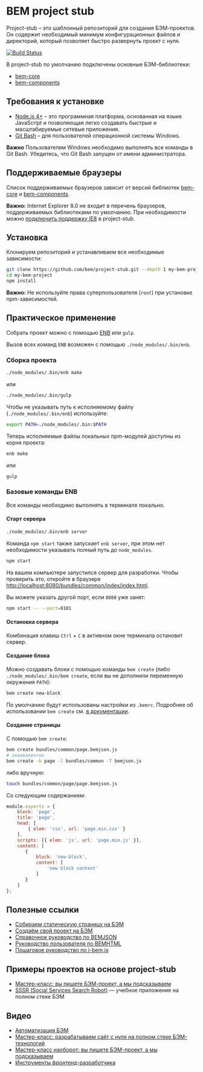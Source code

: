 # BEM project stub

Project-stub – это шаблонный репозиторий для создания БЭМ-проектов. Он содержит необходимый минимум конфигурационных файлов и директорий, который позволяет быстро развернуть проект с нуля.

[![Build Status](https://travis-ci.org/bem/project-stub.svg?branch=master)](https://travis-ci.org/bem/project-stub)

В project-stub по умолчанию подключены основные БЭМ-библиотеки:

* [bem-core](https://ru.bem.info/libs/bem-core/)
* [bem-components](https://ru.bem.info/libs/bem-components/)

## Требования к установке

* [Node.js 4+](https://nodejs.org) – это программная платформа, основанная на языке JavaScript и позволяющая легко создавать быстрые и масштабируемые сетевые приложения.
* [Git Bash](https://git-for-windows.github.io/) – для пользователей операционной системы Windows.

**Важно** Пользователям Windows необходимо выполнять все команды в Git Bash. Убедитесь, что Git Bash запущен от имени администратора.

## Поддерживаемые браузеры

Список поддерживаемых браузеров зависит от версий библиотек [bem-core](https://ru.bem.info/libs/bem-core/current/#Поддерживаемые-браузеры) и [bem-components](https://ru.bem.info/libs/bem-components/current/#Поддерживаемые-браузеры).

**Важно:** Internet Explorer 8.0 не входит в перечень браузеров, поддерживаемых библиотеками по умолчанию. При необходимости можно [подключить поддержку IE8](https://ru.bem.info/libs/bem-components/current/#Поддержка-internet-explorer-8) в project-stub.

## Установка

Клонируем репозиторий и устанавливаем все необходимые зависимости:

```bash
git clone https://github.com/bem/project-stub.git --depth 1 my-bem-project
cd my-bem-project
npm install
```

**Важно:** Не используйте права суперпользователя (`root`) при установке npm-зависимостей.

## Практическое применение

Собрать проект можно с помощью [ENB](https://ru.bem.info/toolbox/enb/) или `gulp`.

Вызов всех команд `ENB` возможен с помощью `./node_modules/.bin/enb`.

### Сборка проекта

```bash
./node_modules/.bin/enb make
```
или
```bash
./node_modules/.bin/gulp
```

Чтобы не указывать путь к исполняемому файлу (`./node_modules/.bin/enb`) используйте:

```bash
export PATH=./node_modules/.bin:$PATH
```

Теперь исполняемые файлы локальных npm-модулей доступны из корня проекта:

```bash
enb make
```
или
```bash
gulp
```

### Базовые команды ENB

Все команды необходимо выполнять в терминале локально.

#### Старт сервера

```bash
./node_modules/.bin/enb server
```

Команда `npm start` также запускает `enb server`, при этом нет необходимости указывать полный путь до `node_modules`.

```bash
npm start
```

На вашем компьютере запустился сервер для разработки. Чтобы проверить это, откройте в браузере [http://localhost:8080/bundles/common/index/index.html](http://localhost:8080/bundles/common/index/index.html).

Вы можете указать другой порт, если `8080` уже занят:

```bash
npm start -- --port=8181
```

#### Остановка сервера

Комбинация клавиш `Ctrl` + `C` в активном окне терминала остановит сервер.

#### Создание блока

Можно создавать блоки с помощью команды `bem create` (либо `./node_modules/.bin/bem create`, если вы не дополнили переменную окружения `PATH`):

```bash
bem create new-block
```

По умолчанию будут использованы настройки из `.bemrc`. Подробнее об использовании `bem create` см. [в документации](https://github.com/bem-tools/bem-tools-create/blob/master/README.ru.md).

#### Создание страницы

С помощью `bem create`:

```bash
bem create bundles/common/page.bemjson.js
# эквивалентно
bem create -b page -l bundles/common -T bemjson.js
```

либо вручную:

```bash
touch bundles/common/page/page.bemjson.js
```

Со следующим содержанием:
```js
module.exports = {
    block: 'page',
    title: 'page',
    head: [
        { elem: 'css', url: 'page.min.css' }
    ],
    scripts: [{ elem: 'js', url: 'page.min.js' }],
    content: [
       {
           block: 'new-block',
           content: [
               'new block content'
           ]
       }
    ]
};
```
## Полезные ссылки

* [Собираем статическую страницу на БЭМ](https://ru.bem.info/platform/tutorials/quick-start-static/)
* [Создаём свой проект на БЭМ](https://ru.bem.info/platform/tutorials/start-with-project-stub/)
* [Справочное руководство по BEMJSON](https://ru.bem.info/platform/bemjson/)
* [Руководство пользователя по BEMHTML](https://ru.bem.info/platform/bem-xjst/)
* [Пошаговое руководство по i-bem.js](https://ru.bem.info/platform/tutorials/i-bem/)

## Примеры проектов на основе project-stub

* [Мастер-класс: вы пишете БЭМ-проект, а мы подсказываем](https://github.com/bem/do-it-yourself-workshop)
* [SSSR (Social Services Search Robot)](https://github.com/bem/sssr) — учебное приложение на полном стеке БЭМ

## Видео

* [Автоматизация БЭМ](https://www.youtube.com/watch?v=-un-YYgU6Pg)
* [Мастер-класс: разрабатываем сайт с нуля на полном стеке БЭМ-технологий](https://ru.bem.info/talks/bemup-minsk-2014/#Мастер-класс:-разрабатываем-сайт-с-нуля-на-полном-стеке-БЭМ-технологий-—-Жека-Константинов,-Дима-Белицкий-и-Слава-Аристов)
* [Мастер-класс наоборот: вы пишете БЭМ-проект, а мы подсказываем](https://ru.bem.info/talks/bemup-spb-2014/#Мастер-класс-наоборот:-вы-пишете-БЭМ-проект,-а-мы-подсказываем-—-Евгений-Константинов,-Дима-Белицкий,-Яндекс)
* [Инструменты фронтенд-разработчика](https://ru.bem.info/talks/bemup-moscow-2014/#Инструменты-фронтенд-разработчика-—-Владимир-Гриненко)
